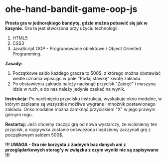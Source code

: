 # ohe-hand-bandit-game-oop-js

**Prosta gra w jednorękiego bandytę, gdzie można pobawić się jak w kasynie.**
Gra ta jest stworzona przy użyciu technologii:
1. HTML5
2. CSS3
3. JavaScript OOP - Programowanie obiektowe / Object Oriented Programming.

**Zasady:**
1. Początkowe saldo każdego gracza to 500$, z którego można obstawiać wedle uznania wpisując w pole "Podaj stawkę" kwotę zakładu.
2. Po obstawieniu zakładu należy nacisnąć przycisk "Zakręć" i maszyna idzie w ruch, a do nas należy jedynie czekać na wynik.

**Instrukcja:**
Po naciśnięciu przycisku instrukcja, wyskakuje okno modalne, w którym zapisane są wszystkie możliwe wygrane i mnożnik postawionego zakładu.
Onko modalne można zamknąć przyciskiem "X" w jego prawym górnym rogu.

**Restartuj:**
Jeśli chcemy zacząć grę od nowa wystarczy, że wciśniemy ten przycisk, a rozgrywka zostanie odświeżona i będziemy zaczynali grę z początkowym saldem 500$.

**!!! UWAGA - Gra nie korzysta z żadnych baz danych ani z przeglądarkowych storag'y w związku z czym wyniki nie są zapisywane !!!**
